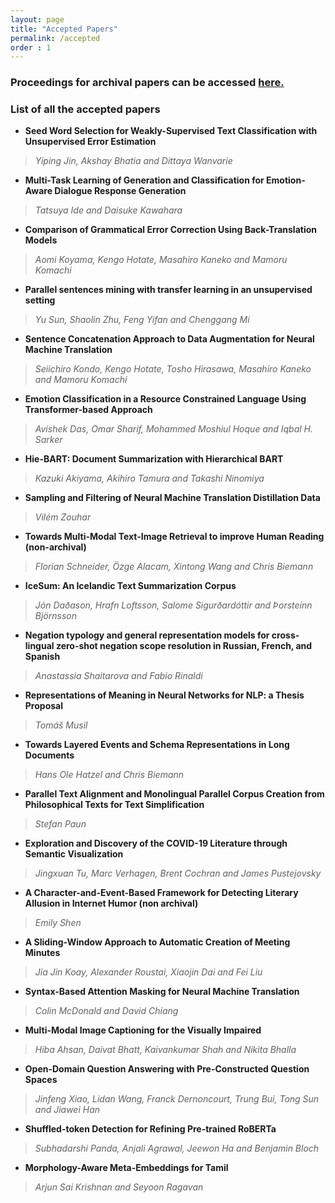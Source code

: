 ```yaml
---
layout: page
title: "Accepted Papers"
permalink: /accepted
order : 1
---
```


### Proceedings for archival papers can be accessed [here.](https://aclanthology.org/volumes/2021.naacl-srw/)

### List of all the accepted papers


* __Seed Word Selection for Weakly-Supervised Text Classification with Unsupervised Error Estimation__
>_Yiping Jin, Akshay Bhatia and Dittaya Wanvarie_

* __Multi-Task Learning of Generation and Classification for Emotion-Aware Dialogue Response Generation__
>_Tatsuya Ide and Daisuke Kawahara_

* __Comparison of Grammatical Error Correction Using Back-Translation Models__
>_Aomi Koyama, Kengo Hotate, Masahiro Kaneko and Mamoru Komachi_

* __Parallel sentences mining with transfer learning in an unsupervised setting__
>_Yu Sun, Shaolin Zhu, Feng Yifan and Chenggang Mi_

* __Sentence Concatenation Approach to Data Augmentation for Neural Machine Translation__
>_Seiichiro Kondo, Kengo Hotate, Tosho Hirasawa, Masahiro Kaneko and Mamoru Komachi_

* __Emotion Classification in a Resource Constrained Language Using Transformer-based Approach__
>_Avishek Das, Omar Sharif, Mohammed Moshiul Hoque and Iqbal H. Sarker_

* __Hie-BART: Document Summarization with Hierarchical BART__
>_Kazuki Akiyama, Akihiro Tamura and Takashi Ninomiya_

* __Sampling and Filtering of Neural Machine Translation Distillation Data__
>_Vilém Zouhar_

* __Towards Multi-Modal Text-Image Retrieval to improve Human Reading (non-archival)__
>_Florian Schneider, Özge Alacam, Xintong Wang and Chris Biemann_

* __IceSum: An Icelandic Text Summarization Corpus__
>_Jón Daðason, Hrafn Loftsson, Salome Sigurðardóttir and Þorsteinn Björnsson_

* __Negation typology and general representation models for cross-lingual zero-shot negation scope resolution in Russian, French, and Spanish__
>_Anastassia Shaitarova and Fabio Rinaldi_

* __Representations of Meaning in Neural Networks for NLP: a Thesis Proposal__
>_Tomáš Musil_

* __Towards Layered Events and Schema Representations in Long Documents__
>_Hans Ole Hatzel and Chris Biemann_

* __Parallel Text Alignment and Monolingual Parallel Corpus Creation from Philosophical Texts for Text Simplification__
>_Stefan Paun_

* __Exploration and Discovery of the COVID-19 Literature through Semantic Visualization__
>_Jingxuan Tu, Marc Verhagen, Brent Cochran and James Pustejovsky_

* __A Character-and-Event-Based Framework for Detecting Literary Allusion in Internet Humor (non archival)__
>_Emily Shen_

* __A Sliding-Window Approach to Automatic Creation of Meeting Minutes__
>_Jia Jin Koay, Alexander Roustai, Xiaojin Dai and Fei Liu_

* __Syntax-Based Attention Masking for Neural Machine Translation__
>_Colin McDonald and David Chiang_

* __Multi-Modal Image Captioning for the Visually Impaired__
>_Hiba Ahsan, Daivat Bhatt, Kaivankumar Shah and Nikita Bhalla_

* __Open-Domain Question Answering with Pre-Constructed Question Spaces__
>_Jinfeng Xiao, Lidan Wang, Franck Dernoncourt, Trung Bui, Tong Sun and Jiawei Han_

* __Shuffled-token Detection for Refining Pre-trained RoBERTa__
>_Subhadarshi Panda, Anjali Agrawal, Jeewon Ha and Benjamin Bloch_

* __Morphology-Aware Meta-Embeddings for Tamil__
>_Arjun Sai Krishnan and Seyoon Ragavan_

<!-- * __Opinion Mining with Deep Contextualized Embeddings__
>_Wen-Bin Han and Noriko Kando_

* __Defending Visual Question Answering models from Adversarial Attacks via induced attention invariance__ 
>_Vasu Sharma, Ankita Kalra and Louis-Phillipe Morency_

* __Multimodal Machine Translation with Embedding Prediction__
>_Tosho Hirasawa, Hayahide Yamagishi, Yukio Matsumura and Mamoru Komachi_

* __Gating Mechanisms for Combining Character and Word-level Word Representations: An Empirical Study__
>_Jorge Balazs and Yutaka Matsuo_

* __Data Augmentation with Data Noising in Open-vocabulary Slots for Spoken Language Understanding__
>_Hwa-Yeon Kim, Yoon-Hyung Roh and Young-Kil Kim_

* __A Partially Rule-Based Approach to AMR Generation__
>_Emma Manning_

* __Word Polysemy Aware Document Vector Estimation__
>_Vivek Gupta, Ankit Saw, Harshit Gupta, Pegah Nokhiz and Partha Talukdar_

* __Speak Up, Fight Back! Detection of Social Media Disclosures of Sexual Harassment__
>_Arijit Ghosh Chowdhury, Ramit Sawhney, Puneet Mathur, Debanjan Mahata and Rajiv Ratn Shah_

* __Handling Noisy Labels for Robustly Learning from Self-Training Data for Low-Resource Sequence Labeling__
>_Debjit Paul, Mittul Singh, Michael A. Hedderich and Dietrich Klakow_

* __SNAP-BATNET: Cascading Author Profiling and Social Network Graphs for Suicide Ideation Detection on Social Media__
>_Rohan Mishra, Pradyumn Prakhar Sinha, Ramit Sawhney, Debanjan Mahata, Puneet Mathur and Rajiv Ratn Shah_ -->

<!--* __EQUATE : A Benchmark Evaluation Framework for Quantitative Reasoning in Natural Language Inference__
>_Abhilasha Ravichander, Aakanksha Naik, Carolyn Rose and Eduard Hovy_ -->

<!-- * __Deep Learning and Sociophonetics: Automatic Coding of Rhoticity Using Neural Networks__
>_Sarah Gupta and Anthony DiPadova_ -->

<!-- * __Kickstarting NLP for the whole-person function domain with representation learning and data analysis__
>_Denis Newman-Griffis_

* __Is it Dish Washer Safe? Automatically Answering ``Yes/No'' Questions using Customer Reviews__
>_Daria Dzendzik, Carl Vogel and JENNIFER FOSTER_

* __Computational Investigations of Pragmatic Effects in Natural Language__
>_Jad Kabbara_

* __Prediction of disfluencies in English speech__
>_Samvit Dammalapati, Rajakrishnan Rajkumar and Sumeet Agarwal_

* __Learn Languages First and Then Convert: Towards Effective Simplified to Traditional Chinese Conversion__
>_Pranav A, S.F. Hui, I-Tsun Cheng, Ishaan Batra and Chiu Yik Hei_

* __Identifying and Reducing Gender Bias in Word-Level Language Models__
>_Shikha Bordia and Samuel R. Bowman_ -->



